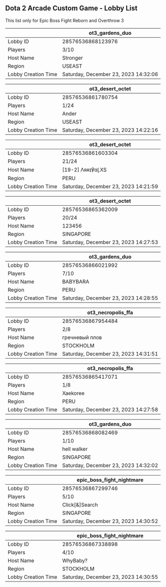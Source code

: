 ## Dota 2 Arcade Custom Game - Lobby List

This list only for Epic Boss Fight Reborn and Overthrow 3

|  | ot3_gardens_duo |
| ------ | ------ |
| Lobby ID | 28576536868123976 |
| Players | 3/10 |
| Host Name | Stronger |
| Region | USEAST |
| Lobby Creation Time | Saturday, December 23, 2023 14:32:06 |


|  | ot3_desert_octet |
| ------ | ------ |
| Lobby ID | 28576536861780754 |
| Players | 1/24 |
| Host Name | Ander |
| Region | USEAST |
| Lobby Creation Time | Saturday, December 23, 2023 14:22:16 |


|  | ot3_desert_octet |
| ------ | ------ |
| Lobby ID | 28576536861603304 |
| Players | 21/24 |
| Host Name | [19-2] Λʀʀɪ℣ɑɭ.XS |
| Region | PERU |
| Lobby Creation Time | Saturday, December 23, 2023 14:21:59 |


|  | ot3_desert_octet |
| ------ | ------ |
| Lobby ID | 28576536865362009 |
| Players | 20/24 |
| Host Name | 123456 |
| Region | SINGAPORE |
| Lobby Creation Time | Saturday, December 23, 2023 14:27:53 |


|  | ot3_gardens_duo |
| ------ | ------ |
| Lobby ID | 28576536866021992 |
| Players | 7/10 |
| Host Name | BABYBARA |
| Region | PERU |
| Lobby Creation Time | Saturday, December 23, 2023 14:28:55 |


|  | ot3_necropolis_ffa |
| ------ | ------ |
| Lobby ID | 28576536867954484 |
| Players | 2/8 |
| Host Name | гречневый плов |
| Region | STOCKHOLM |
| Lobby Creation Time | Saturday, December 23, 2023 14:31:51 |


|  | ot3_necropolis_ffa |
| ------ | ------ |
| Lobby ID | 28576536865417071 |
| Players | 1/8 |
| Host Name | Xaekoree |
| Region | PERU |
| Lobby Creation Time | Saturday, December 23, 2023 14:27:58 |


|  | ot3_gardens_duo |
| ------ | ------ |
| Lobby ID | 28576536868082469 |
| Players | 1/10 |
| Host Name | hell walker |
| Region | SINGAPORE |
| Lobby Creation Time | Saturday, December 23, 2023 14:32:02 |


|  | epic_boss_fight_nightmare |
| ------ | ------ |
| Lobby ID | 28576536867299746 |
| Players | 5/10 |
| Host Name | Click[&]Search |
| Region | SINGAPORE |
| Lobby Creation Time | Saturday, December 23, 2023 14:30:52 |


|  | epic_boss_fight_nightmare |
| ------ | ------ |
| Lobby ID | 28576536867338898 |
| Players | 4/10 |
| Host Name | WhyBaby? |
| Region | STOCKHOLM |
| Lobby Creation Time | Saturday, December 23, 2023 14:30:55 |


